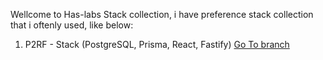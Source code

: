 Wellcome to Has-labs Stack collection, i have preference stack collection that i oftenly used, like below:
1. P2RF - Stack (PostgreSQL, Prisma, React, Fastify) [Go To branch](https://github.com/lutfi-haslab/mystack/tree/p2rf-stack)